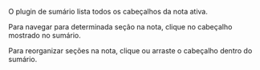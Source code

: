 O plugin de sumário lista todos os cabeçalhos da nota ativa.

Para navegar para determinada seção na nota, clique no cabeçalho mostrado no sumário.

Para reorganizar seções na nota, clique ou arraste o cabeçalho dentro do sumário.
